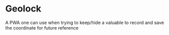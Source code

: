 # Geolock
A PWA one can use when trying to keep/hide a valuable to record and save the coordinate for future reference
